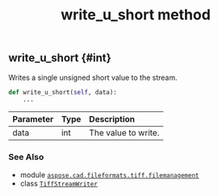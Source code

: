 ﻿---
title: write_u_short method
second_title: Aspose.CAD for Python via .NET API References
description: 
type: docs
weight: 200
url: /python-net/aspose.cad.fileformats.tiff.filemanagement/tiffstreamwriter/write_u_short/
is_root: false
---

## write_u_short {#int}

Writes a single unsigned short value to the stream.



```python
def write_u_short(self, data):
    ...
```


| Parameter | Type | Description |
| :- | :- | :- |
| data | int | The value to write. |



### See Also
* module [`aspose.cad.fileformats.tiff.filemanagement`](../../)
* class [`TiffStreamWriter`](/cad/python-net/aspose.cad.fileformats.tiff.filemanagement/tiffstreamwriter)
